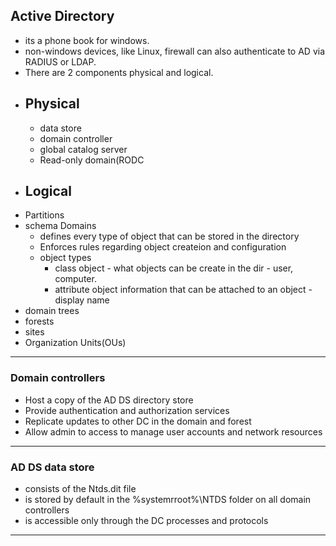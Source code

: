 ## Active Directory 
- its a phone book for windows.
- non-windows devices, like Linux, firewall can also authenticate to AD via RADIUS or LDAP.
- There are 2 components physical and logical.
- ## Physical
	- data store 
	- domain controller 
	- global catalog server
	- Read-only domain(RODC
- ## Logical
- Partitions 
- schema Domains
	- defines every type of object that can be stored in the directory
	- Enforces rules regarding object createion and configuration
	- object types 
		- class object - what objects can be create in the dir - user, computer.
		- attribute object information that can be attached to an object - display name
- domain trees
- forests
- sites
-  Organization Units(OUs)
---
### Domain controllers
- Host a copy of the AD DS directory store 
- Provide authentication and authorization services
- Replicate updates to other DC in the domain and forest
- Allow admin to access to manage user accounts and network resources
---
### AD DS data store
- consists of the Ntds.dit file
- is stored by default in the %systemrroot%\NTDS folder on all domain controllers 
- is accessible only through the DC processes and protocols
---

